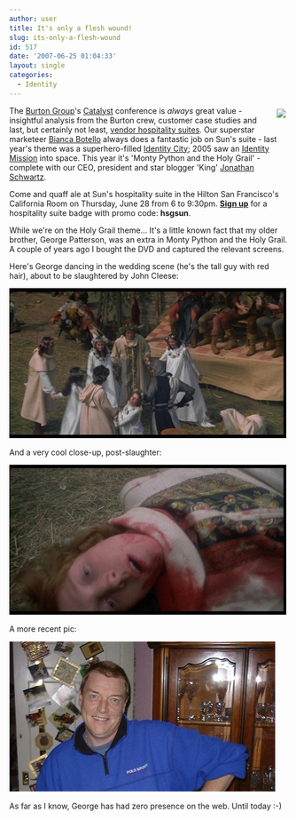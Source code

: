 ```yaml
---
author: user
title: It's only a flesh wound!
slug: its-only-a-flesh-wound
id: 517
date: '2007-06-25 01:04:33'
layout: single
categories:
  - Identity
---
```


<span class="snap_nopreview" style="margin: 5px; float: right;">[![](http://ec1.images-amazon.com/images/I/51NA7K3PTBL._AA200_.jpg)](http://www.amazon.com/exec/obidos/ASIN/B00005O3VC/superpatterns-20)</span> The [Burton Group](http://www.burtongroup.com/)'s [Catalyst](http://catalyst.burtongroup.com/) conference is _always_ great value - insightful analysis from the Burton crew, customer case studies and last, but certainly not least, [vendor hospitality suites](http://catalyst.burtongroup.com/NA07/hospitality_vendors.htm). Our superstar marketeer [Bianca Botello](http://blogs.sun.com/idmbuzz/) always does a fantastic job on Sun's suite - last year's theme was a superhero-filled [Identity City](a-catalyst-with-a-difference-this-year); 2005 saw an [Identity Mission](that-was-the-catalyst-that-was) into space. This year it's 'Monty Python and the Holy Grail' - complete with our CEO, president and star blogger 'King' [Jonathan Schwartz](http://blogs.sun.com/jonathan/).

Come and quaff ale at Sun's hospitality suite in the Hilton San Francisco's California Room on Thursday, June 28 from 6 to 9:30pm. [**Sign up**](https://register.burtongroup.com/CatalystNA2007/HospitalitySuites/) for a hospitality suite badge with promo code: **hsgsun**.

While we're on the Holy Grail theme... It's a little known fact that my older brother, George Patterson, was an extra in Monty Python and the Holy Grail. A couple of years ago I bought the DVD and captured the relevant screens.

Here's George dancing in the wedding scene (he's the tall guy with red hair), about to be slaughtered by John Cleese:

[![](images/Geordie1_sm.jpg)](images/Geordie1.jpg)

And a very cool close-up, post-slaughter:

[![](images/Geordie2_sm.jpg)](images/Geordie2.jpg)

A more recent pic:

![](images/Geordie3.jpg)

As far as I know, George has had zero presence on the web. Until today :-)